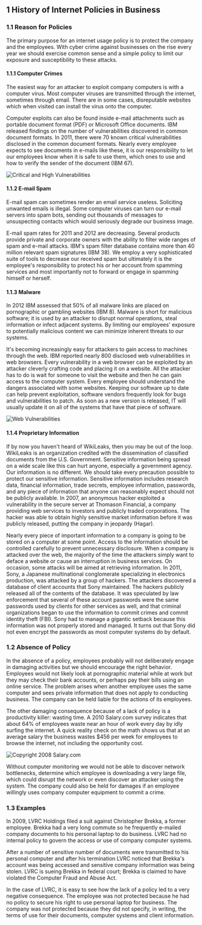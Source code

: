 ## 1 History of Internet Policies in Business

### 1.1 Reason for Policies

The primary purpose for an internet usage policy is to protect the company and the 
employees. With cyber crime against businesses on the rise every year we should 
exercise common sense and a simple policy to limit our exposure and susceptibility
to these attacks.

#### 1.1.1 Computer Crimes

The easiest way for an attacker to exploit company computers is with a computer virus.
Most computer viruses are transmitted through the internet, sometimes through email. 
There are in some cases, disreputable websites which when visited can install the virus
onto the computer. 

Computer exploits can also be found inside e-mail attachments such as portable
document format (PDF) or Microsoft Office documents. IBM released findings on the
number of vulnerabilities discovered in common document formats. In 2011, there were
70 known critical vulnerabilities disclosed in the common document formats. Nearly
every employee expects to see documents in e-mails like these, it is our 
responsibility to let our employees know when it is safe to use them, which ones
to use and how to verify the sender of the document (IBM 67).

<img src="http://cl.ly/image/1E0h0J141M0y/Screen%20Shot%202012-11-29%20at%208.00.33%20PM.png" alt="Critical and High Vulnerabilities" />


#### 1.1.2 E-mail Spam

E-mail spam can sometimes render an email service useless. Soliciting unwanted emails 
is illegal. Some computer viruses can turn our e-mail servers into spam bots, sending
out thousands of messages to unsuspecting contacts which would seriously degrade our
business image.

E-mail spam rates for 2011 and 2012 are decreasing. Several products provide private
and corporate owners with the ability to filter wide ranges of spam and e-mail 
attacks. IBM's spam filter database contains more than 40 million relevant spam 
signatures (IBM 38). We employ a very sophisticated suite of tools to decrease our received
spam but ultimately it is the employee's responsibility to protect his or her account
from spamming services and most importantly not to forward or engage in spamming
himself or herself.

#### 1.1.3 Malware

In 2012 IBM assessed that 50% of all malware links are placed on pornographic or 
gambling websites (IBM 8). Malware is short for malicious software; it is used by an attacker
to disrupt normal operations, steal information or infect adjacent systems. By limiting
our employees' exposure to potentially malicious content we can minimize inherent
threats to our systems.

It's becoming increasingly easy for attackers to gain access to machines through 
the web. IBM reported nearly 800 disclosed web vulnerabilities in web browsers.
Every vulnerability in a web browser can be exploited by an attacker cleverly
crafting code and placing it on a website. All the attacker has to do is wait
for someone to visit the website and then he can gain access to the computer system.
Every employee should understand the dangers associated with some websites. 
Keeping our software up to date can help prevent exploitation, software vendors
frequently look for bugs and vulnerabilities to patch. As soon as a new version
is released, IT will usually update it on all of the systems that have that piece
of software. 

<img src="http://cl.ly/image/0p1N2t061D0v/Screen%20Shot%202012-11-29%20at%208.09.24%20PM.png" alt="Web Vulnerabilities" />

#### 1.1.4 Proprietary Information

If by now you haven't heard of WikiLeaks, then you may be out of the loop. WikiLeaks is
an organization credited with the dissemination of classified documents from the 
U.S. Government. Sensitive information being spread on a wide scale like this
can hurt anyone, especially a government agency. Our information is no different.
We should take every precaution possible to protect our sensitive information.
Sensitive information includes research data, financial information, trade secrets,
employee information, passwords, and any piece of information that anyone can
reasonably expect should not be publicly available. In 2007, an anonymous hacker
exploited a vulnerability in the secure server at Thomason Financial, a company
providing web services to investors and publicly traded corporations. The hacker
was able to obtain highly sensitive market information before it was publicly 
released, putting the company in jeopardy (Hagar).

Nearly every piece of important information to a company is going to be stored
on a computer at some point. Access to the information should be controlled
carefully to prevent unnecessary disclosure. When a company is attacked over the
web, the majority of the time the attackers simply want to deface a website
or cause an interruption in business services. On occasion, some attacks will be
aimed at retrieving information. In 2011, Sony, a Japanese multinational conglomerate
specializing in electronics production, was attacked by a group of hackers. The
attackers discovered a database of client accounts that Sony maintained. The hackers
publicly released all of the contents of the database. It was speculated by law 
enforcement that several of these account passwords were the same passwords
used by clients for other services as well, and that criminal organizations
began to use the information to commit crimes and commit identity theft (FBI). Sony
had to manage a gigantic setback because this information was not properly
stored and managed. It turns out that Sony did not even encrypt the passwords
as most computer systems do by default.



### 1.2 Absence of Policy

In the absence of a policy, employees probably will not deliberately engage in 
damaging activities but we should encourage the right behavior. Employees would not
likely look at pornographic material while at work but they may check their bank 
accounts, or perhaps pay their bills using an online service. The problem arises when
another employee uses the same computer and sees private information that does not 
apply to conducting business. The company can be held liable for the actions of its
employees. 

The other damaging consequence because of a lack of policy is a productivity killer: 
wasting time. A 2010 Salary.com survey indicates that about 64% of employees waste
near an hour of work every day by idly surfing the internet. A quick reality check on
the math shows us that at an average salary the business wastes $456 per week for
employees to browse the internet, not including the opportunity cost.

<img src="http://cl.ly/image/2Z2S1J3B132N/Salary.com%20Graph.png" alt="Copyright 2008 Salary.com"/>

Without computer monitoring we would not be able to discover network bottlenecks, 
determine which employee is downloading a very large file, which could disrupt the 
network or even discover an attacker using the system. The company could also be held
for damages if an employee willingly uses company computer equipment to commit a crime.

### 1.3 Examples

In 2009, LVRC Holdings filed a suit against Christopher Brekka, a former employee. 
Brekka had a very long commute so he frequently e-mailed company documents to his
personal laptop to do business. LVRC had no internal policy to govern the access or 
use of company computer systems.

After a number of sensitive number of documents were
transmitted to his personal computer and after his termination LVRC noticed that
Brekka's account was being accessed and sensitive company information was being 
stolen. LVRC is sueing Brekka in federal court; Brekka is claimed to have violated
the Computer Fraud and Abuse Act.

In the case of LVRC, it is easy to see how the lack of a policy led to a very negative
consequence. The employee was not protected because he had no policy to secure his
right to use personal laptop for business. The company was not protected because
they did not specify, in writing, the terms of use for their documents, computer 
systems and client information.



